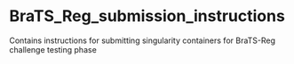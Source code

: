 # BraTS_Reg_submission_instructions
Contains instructions for submitting singularity containers for BraTS-Reg challenge testing phase
